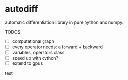 # autodiff

automatic differentiation library in pure python and numpy.

TODOS:

- [ ] computational graph 
- [ ] every operator needs: a forward + backward
- [ ] variables, operators class
- [ ] speed up with cython?
- [ ] extend to gpus

test
